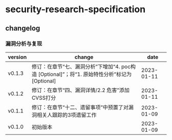 # security-research-specification

## changelog

### 漏洞分析与复现

| version | change | date |
| --- | --- | --- |
| v0.1.3 | 修订：在章节“七、漏洞分析”下增加“4. poc构造 [Optional]”；将“1. 原始特性分析”标记为[Optional] | 2023-01-11 |
| v0.1.2 | 修订：在章节“四、漏洞详情/2.2 危害”添加CVSS打分 | 2023-01-11 |
| v0.1.1 | 修订：在章节“十二、遗留事项”中预置了对漏洞相关人跟踪的3项遗留工作 | 2023-01-09 |
| v0.1.0 | 初始版本 | 2023-01-09 |
